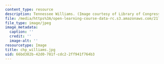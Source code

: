 ```yaml
---
content_type: resource
description: Tennessee Williams. (Image courtesy of Library of Congress.)
file: /media/https%3A/open-learning-course-data-rc.s3.amazonaws.com/21l-486-modern-drama-spring-2006/66bd382b42d0781fcdc22ff941f764b3_chp_williams.jpg
file_type: image/jpeg
image_metadata:
  caption: ''
  credit: ''
  image-alt: ''
resourcetype: Image
title: chp_williams.jpg
uid: 66bd382b-42d0-781f-cdc2-2ff941f764b3
---
```


